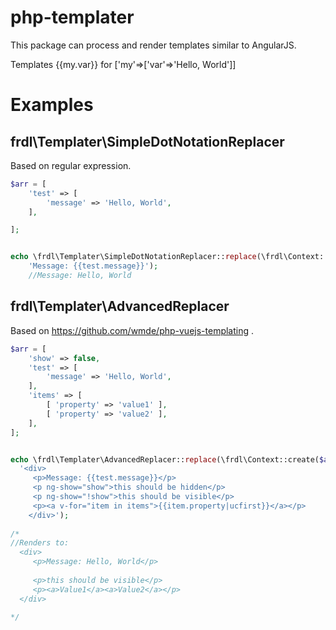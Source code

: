 # php-templater
This package can process and render templates similar to AngularJS.

Templates {{my.var}}  for ['my'=>['var'=>'Hello, World']]

# Examples

## frdl\Templater\SimpleDotNotationReplacer
Based on regular expression.

````php
$arr = [
    'test' => [
        'message' => 'Hello, World',
    ],

];


echo \frdl\Templater\SimpleDotNotationReplacer::replace(\frdl\Context::create($arr), 
    'Message: {{test.message}}');
    //Message: Hello, World
````

## frdl\Templater\AdvancedReplacer
Based on https://github.com/wmde/php-vuejs-templating .

````php
$arr = [
    'show' => false,
    'test' => [
        'message' => 'Hello, World',
    ],
    'items' => [
        [ 'property' => 'value1' ],
        [ 'property' => 'value2' ],
    ],
];


echo \frdl\Templater\AdvancedReplacer::replace(\frdl\Context::create($arr),   
  '<div>
     <p>Message: {{test.message}}</p>
     <p ng-show="show">this should be hidden</p>
     <p ng-show="!show">this should be visible</p>
     <p><a v-for="item in items">{{item.property|ucfirst}}</a></p>
    </div>');
  
/*
//Renders to:  
  <div>
     <p>Message: Hello, World</p>
     
     <p>this should be visible</p>
     <p><a>Value1</a><a>Value2</a></p>
  </div>

*/
````
